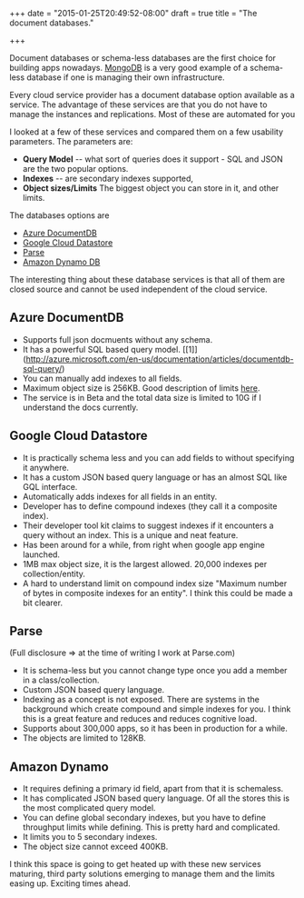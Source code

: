 +++
date = "2015-01-25T20:49:52-08:00"
draft = true
title = "The document databases."

+++

Document databases or schema-less databases are the first choice for building
apps nowadays. [MongoDB](https://mongodb.com) is a very good
example of a schema-less database if one is managing their own infrastructure.

Every cloud service provider has a document database option available as a service.
The advantage of these services are that you do not have to manage the instances
and replications. Most of these are automated for you

I looked at a few of these services and compared them on a few usability parameters.
The parameters are:

* **Query Model** -- what sort of queries does it support - SQL and JSON are the two popular options.
* **Indexes** -- are secondary indexes supported,
* **Object sizes/Limits** The biggest object you can store in it, and other limits.

The databases options are

* [Azure DocumentDB](https://azure.microsoft.com/en-us/services/documentdb/)
* [Google Cloud Datastore](https://cloud.google.com/datastore/)
* [Parse](https://parse.com)
* [Amazon Dynamo DB](https://aws.amazon.com/dynamodb/)

The interesting thing about these database services is that all of them are
closed source and cannot be used independent of the cloud service.

Azure DocumentDB
----------------
* Supports full json docmuents without any schema.
* It has a powerful SQL based query model. [[1]] (http://azure.microsoft.com/en-us/documentation/articles/documentdb-sql-query/)
* You can manually add indexes to all fields.
* Maximum object size is 256KB. Good description of limits [here](http://azure.microsoft.com/en-us/documentation/articles/azure-subscription-service-limits/#documentdblimits).
* The service is in Beta and the total data size is limited to 10G if I understand the docs currently.

Google Cloud Datastore
----------------------
* It is practically schema less and you can add fields to without specifying it anywhere.
* It has a custom JSON based query language or has an almost SQL like GQL interface.
* Automatically adds indexes for all fields in an entity.
* Developer has to define compound indexes (they call it a composite index).
* Their developer tool kit claims to suggest indexes if it encounters a query without an index. This is a unique and neat feature.
* Has been around for a while, from right when google app engine launched.
* 1MB max object size, it is the largest allowed. 20,000 indexes per collection/entity.
* A hard to understand limit on compound index size "Maximum number of bytes in composite indexes for an entity". I think this could be made a bit clearer.

Parse
-----
(Full disclosure => at the time of writing I work at Parse.com)

* It is schema-less but you cannot change type once you add a member in a class/collection.
* Custom JSON based query language.
* Indexing as a concept is not exposed. There are systems in the background which create compound and simple indexes for you. I think this is a great feature and reduces and reduces cognitive load.
* Supports about 300,000 apps, so it has been in production for a while.
* The objects are limited to 128KB.

Amazon Dynamo
-------------
* It requires defining a primary id field, apart from that it is schemaless.
* It has complicated JSON based query language. Of all the stores this is the most complicated query model.
* You can define global secondary indexes, but you have to define throughput limits while defining. This is pretty hard and complicated.
* It limits you to 5 secondary indexes.
* The object size cannot exceed 400KB.

I think this space is going to get heated up with these new services maturing, third party solutions emerging to manage them and the limits easing up. Exciting times ahead.

